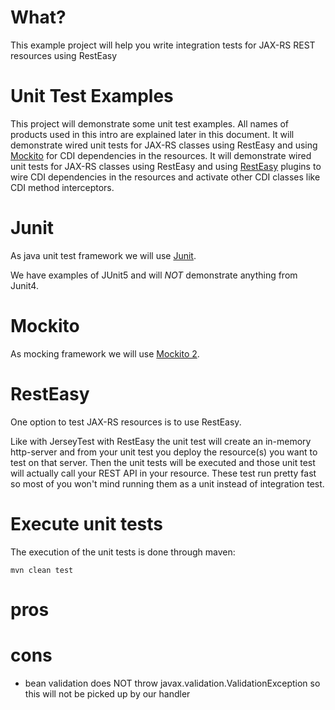 # What?

This example project will help you write integration tests for JAX-RS REST resources using RestEasy

# Unit Test Examples

This project will demonstrate some unit test examples. All names of products used in this intro are explained later in this document.
It will demonstrate wired unit tests for JAX-RS classes using RestEasy and using [Mockito](#Mockito) for CDI dependencies in the resources.
It will demonstrate wired unit tests for JAX-RS classes using RestEasy and using [RestEasy](#RestEasy) plugins to wire CDI dependencies in the resources
and activate other CDI classes like CDI method interceptors.

# Junit

As java unit test framework we will use [Junit](https://junit.org/).

We have examples of JUnit5 and will *NOT* demonstrate anything from Junit4.

<a name="Mockito"></a>
# Mockito

As mocking framework we will use [Mockito 2](https://site.mockito.org).

<a name="RestEasy"></a>
# RestEasy

One option to test JAX-RS resources is to use RestEasy. 

Like with JerseyTest with RestEasy the unit test will create an in-memory http-server and from your unit test
you deploy the resource(s) you want to test on that server. Then the unit tests will be executed and those
unit test will actually call your REST API in your resource. These test run pretty fast so most of you won't
mind running them as a unit instead of integration test.

# Execute unit tests

The execution of the unit tests is done through maven:

```mvn clean test```



# pros



# cons

- bean validation does NOT throw javax.validation.ValidationException so this will not be picked up by our handler
